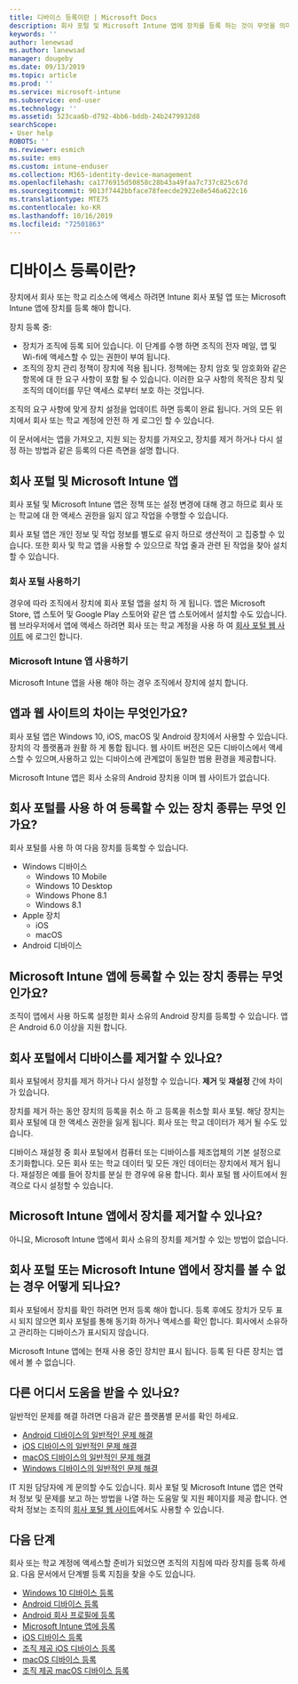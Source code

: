 ```yaml
---
title: 디바이스 등록이란 | Microsoft Docs
description: 회사 포털 및 Microsoft Intune 앱에 장치를 등록 하는 것이 무엇을 의미 하는지 이해 합니다.
keywords: ''
author: lenewsad
ms.author: lanewsad
manager: dougeby
ms.date: 09/13/2019
ms.topic: article
ms.prod: ''
ms.service: microsoft-intune
ms.subservice: end-user
ms.technology: ''
ms.assetid: 523caa6b-d792-4bb6-bddb-24b2479932d8
searchScope:
- User help
ROBOTS: ''
ms.reviewer: esmich
ms.suite: ems
ms.custom: intune-enduser
ms.collection: M365-identity-device-management
ms.openlocfilehash: ca1776915d50858c28b43a49faa7c737c825c67d
ms.sourcegitcommit: 9013f7442bbface78feecde2922e8e546a622c16
ms.translationtype: MTE75
ms.contentlocale: ko-KR
ms.lasthandoff: 10/16/2019
ms.locfileid: "72501863"
---
```

# <a name="what-is-device-enrollment"></a>디바이스 등록이란?
장치에서 회사 또는 학교 리소스에 액세스 하려면 Intune 회사 포털 앱 또는 Microsoft Intune 앱에 장치를 등록 해야 합니다. 

장치 등록 중:

* 장치가 조직에 등록 되어 있습니다. 이 단계를 수행 하면 조직의 전자 메일, 앱 및 Wi-fi에 액세스할 수 있는 권한이 부여 됩니다. 
* 조직의 장치 관리 정책이 장치에 적용 됩니다. 정책에는 장치 암호 및 암호화와 같은 항목에 대 한 요구 사항이 포함 될 수 있습니다. 이러한 요구 사항의 목적은 장치 및 조직의 데이터를 무단 액세스 로부터 보호 하는 것입니다.

조직의 요구 사항에 맞게 장치 설정을 업데이트 하면 등록이 완료 됩니다. 거의 모든 위치에서 회사 또는 학교 계정에 안전 하 게 로그인 할 수 있습니다.  

이 문서에서는 앱을 가져오고, 지원 되는 장치를 가져오고, 장치를 제거 하거나 다시 설정 하는 방법과 같은 등록의 다른 측면을 설명 합니다.  

## <a name="company-portal-and-microsoft-intune-app"></a>회사 포털 및 Microsoft Intune 앱

회사 포털 및 Microsoft Intune 앱은 정책 또는 설정 변경에 대해 경고 하므로 회사 또는 학교에 대 한 액세스 권한을 잃지 않고 작업을 수행할 수 있습니다. 

회사 포털 앱은 개인 정보 및 작업 정보를 별도로 유지 하므로 생산적이 고 집중할 수 있습니다. 또한 회사 및 학교 앱을 사용할 수 있으므로 작업 줄과 관련 된 작업을 찾아 설치할 수 있습니다.  

### <a name="get-company-portal"></a>회사 포털 사용하기

경우에 따라 조직에서 장치에 회사 포털 앱을 설치 하 게 됩니다. 앱은 Microsoft Store, 앱 스토어 및 Google Play 스토어와 같은 앱 스토어에서 설치할 수도 있습니다. 웹 브라우저에서 앱에 액세스 하려면 회사 또는 학교 계정을 사용 하 여 [회사 포털 웹 사이트](https://go.microsoft.com/fwlink/?linkid=2010980) 에 로그인 합니다.  

### <a name="get-microsoft-intune-app"></a>Microsoft Intune 앱 사용하기

Microsoft Intune 앱을 사용 해야 하는 경우 조직에서 장치에 설치 합니다.  

## <a name="whats-the-difference-between-the-apps-and-the-website"></a>앱과 웹 사이트의 차이는 무엇인가요?
회사 포털 앱은 Windows 10, iOS, macOS 및 Android 장치에서 사용할 수 있습니다. 장치의 각 플랫폼과 원활 하 게 통합 됩니다. 웹 사이트 버전은 모든 디바이스에서 액세스할 수 있으며,사용하고 있는 디바이스에 관계없이 동일한 범용 환경을 제공합니다. 

Microsoft Intune 앱은 회사 소유의 Android 장치용 이며 웹 사이트가 없습니다.  

## <a name="what-kind-of-devices-can-you-enroll-with-company-portal"></a>회사 포털를 사용 하 여 등록할 수 있는 장치 종류는 무엇 인가요?
회사 포털를 사용 하 여 다음 장치를 등록할 수 있습니다.  

- Windows 디바이스
  - Windows 10 Mobile
  - Windows 10 Desktop
  - Windows Phone 8.1
  - Windows 8.1
- Apple 장치
    - iOS
    - macOS
- Android 디바이스


## <a name="what-kind-of-devices-can-you-enroll-with-the-microsoft-intune-app"></a>Microsoft Intune 앱에 등록할 수 있는 장치 종류는 무엇 인가요?  
조직이 앱에서 사용 하도록 설정한 회사 소유의 Android 장치를 등록할 수 있습니다. 앱은 Android 6.0 이상을 지원 합니다. 

## <a name="can-you-remove-a-device-from-the-company-portal"></a>회사 포털에서 디바이스를 제거할 수 있나요?
회사 포털에서 장치를 제거 하거나 다시 설정할 수 있습니다. **제거** 및 **재설정** 간에 차이가 있습니다.

장치를 제거 하는 동안 장치의 등록을 취소 하 고 등록을 취소할 회사 포털. 해당 장치는 회사 포털에 대 한 액세스 권한을 잃게 됩니다. 회사 또는 학교 데이터가 제거 될 수도 있습니다. 

디바이스 재설정 중 회사 포털에서 컴퓨터 또는 디바이스를 제조업체의 기본 설정으로 초기화합니다. 모든 회사 또는 학교 데이터 및 모든 개인 데이터는 장치에서 제거 됩니다. 재설정은 예를 들어 장치를 분실 한 경우에 유용 합니다. 회사 포털 웹 사이트에서 원격으로 다시 설정할 수 있습니다.  

## <a name="can-you-remove-a-device-from-the-microsoft-intune-app"></a>Microsoft Intune 앱에서 장치를 제거할 수 있나요?
아니요, Microsoft Intune 앱에서 회사 소유의 장치를 제거할 수 있는 방법이 없습니다.  

## <a name="what-if-i-cant-see-my-device-in-the-company-portal-or-microsoft-intune-app"></a>회사 포털 또는 Microsoft Intune 앱에서 장치를 볼 수 없는 경우 어떻게 되나요?
회사 포털에서 장치를 확인 하려면 먼저 등록 해야 합니다. 등록 후에도 장치가 모두 표시 되지 않으면 회사 포털를 통해 동기화 하거나 액세스를 확인 합니다. 회사에서 소유하고 관리하는 디바이스가 표시되지 않습니다.

Microsoft Intune 앱에는 현재 사용 중인 장치만 표시 됩니다. 등록 된 다른 장치는 앱에서 볼 수 없습니다.  

## <a name="where-else-can-i-go-for-help"></a>다른 어디서 도움을 받을 수 있나요?  
일반적인 문제를 해결 하려면 다음과 같은 플랫폼별 문서를 확인 하세요.  

- [Android 디바이스의 일반적인 문제 해결](check-compliance-on-your-device-android.md)  
- [iOS 디바이스의 일반적인 문제 해결](troubleshoot-your-device-ios.md)
- [macOS 디바이스의 일반적인 문제 해결](troubleshoot-your-device-macos.md)
- [Windows 디바이스의 일반적인 문제 해결](troubleshoot-your-device-windows.md)

IT 지원 담당자에 게 문의할 수도 있습니다. 회사 포털 및 Microsoft Intune 앱은 연락처 정보 및 문제를 보고 하는 방법을 나열 하는 도움말 및 지원 페이지를 제공 합니다. 연락처 정보는 조직의 [회사 포털 웹 사이트](https://go.microsoft.com/fwlink/?linkid=2010980)에서도 사용할 수 있습니다.  

## <a name="next-steps"></a>다음 단계  

회사 또는 학교 계정에 액세스할 준비가 되었으면 조직의 지침에 따라 장치를 등록 하세요. 다음 문서에서 단계별 등록 지침을 찾을 수도 있습니다.

* [Windows 10 디바이스 등록](enroll-windows-10-device.md)
* [Android 디바이스 등록](enroll-device-android-company-portal.md)
* [Android 회사 프로필에 등록](enroll-device-android-work-profile.md)
* [Microsoft Intune 앱에 등록](enroll-device-android-microsoft-intune-app.md)
* [iOS 디바이스 등록](enroll-your-device-in-intune-ios.md)
* [조직 제공 iOS 디바이스 등록](enroll-your-device-dep-ios.md)
* [macOS 디바이스 등록](enroll-your-device-in-intune-macos-cp.md)
* [조직 제공 macOS 디바이스 등록](enroll-company-device-macos.md)


